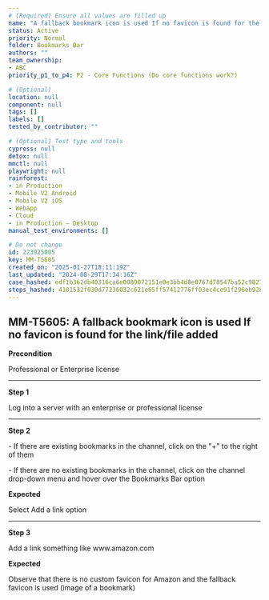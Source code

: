 ```yaml
---
# (Required) Ensure all values are filled up
name: "A fallback bookmark icon is used If no favicon is found for the link/file added"
status: Active
priority: Normal
folder: Bookmarks Bar
authors: ""
team_ownership:
- ABC
priority_p1_to_p4: P2 - Core Functions (Do core functions work?)

# (Optional)
location: null
component: null
tags: []
labels: []
tested_by_contributor: ""

# (Optional) Test type and tools
cypress: null
detox: null
mmctl: null
playwright: null
rainforest:
- in Production
- Mobile V2 Android
- Mobile V2 iOS
- Webapp
- Cloud
- in Production — Desktop
manual_test_environments: []

# Do not change
id: 223925005
key: MM-T5605
created_on: "2025-01-27T18:11:19Z"
last_updated: "2024-08-29T17:34:16Z"
case_hashed: edf1b362db40316ca6e0089072151e0e3bb4d8e0767d78547ba52c9827ef08319967221473b12076705a327b33ba39fa
steps_hashed: 4101532f030d77236032c621e65ff57412776ff03ec4ce91f296eb928ecc184295ff404aad9b278d5c2a151d3fc3bf9a
---
```


<!-- (Auto-generated) Based on frontmatter's "key" and "name" -->

## MM-T5605: A fallback bookmark icon is used If no favicon is found for the link/file added

**Precondition**

Professional or Enterprise license

---

**Step 1**

Log into a server with an enterprise or professional license

---

**Step 2**

\- If there are existing bookmarks in the channel, click on the "+" to the right of them

\- If there are no existing bookmarks in the channel, click on the channel drop-down menu and hover over the Bookmarks Bar option

**Expected**

Select Add a link option

---

**Step 3**

Add a link something like www\.amazon.com

**Expected**

Observe that there is no custom favicon for Amazon and the fallback favicon is used (image of a bookmark)
